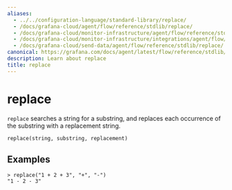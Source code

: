 ```yaml
---
aliases:
  - ../../configuration-language/standard-library/replace/
  - /docs/grafana-cloud/agent/flow/reference/stdlib/replace/
  - /docs/grafana-cloud/monitor-infrastructure/agent/flow/reference/stdlib/replace/
  - /docs/grafana-cloud/monitor-infrastructure/integrations/agent/flow/reference/stdlib/replace/
  - /docs/grafana-cloud/send-data/agent/flow/reference/stdlib/replace/
canonical: https://grafana.com/docs/agent/latest/flow/reference/stdlib/replace/
description: Learn about replace
title: replace
---
```


# replace

`replace` searches a string for a substring, and replaces each occurrence of the substring with a replacement string.

```river
replace(string, substring, replacement)
```

## Examples

```river
> replace("1 + 2 + 3", "+", "-")
"1 - 2 - 3"
```
